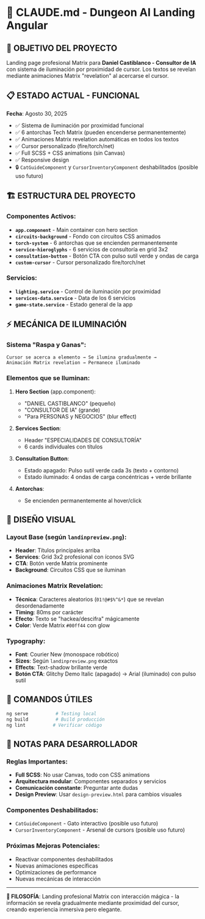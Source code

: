 # 🏰 CLAUDE.md - Dungeon AI Landing Angular

## 🎯 **OBJETIVO DEL PROYECTO**
Landing page profesional Matrix para **Daniel Castiblanco - Consultor de IA** con sistema de iluminación por proximidad de cursor. Los textos se revelan mediante animaciones Matrix "revelation" al acercarse el cursor.

## 📋 **ESTADO ACTUAL - FUNCIONAL**
**Fecha**: Agosto 30, 2025
- ✅ Sistema de iluminación por proximidad funcional
- ✅ 6 antorchas Tech Matrix (pueden encenderse permanentemente)
- ✅ Animaciones Matrix revelation automáticas en todos los textos
- ✅ Cursor personalizado (fire/torch/net)
- ✅ Full SCSS + CSS animations (sin Canvas)
- ✅ Responsive design
- 🔒 `CatGuideComponent` y `CursorInventoryComponent` deshabilitados (posible uso futuro)

## 🏗️ **ESTRUCTURA DEL PROYECTO**

### Componentes Activos:
- **`app.component`** - Main container con hero section
- **`circuits-background`** - Fondo con circuitos CSS animados
- **`torch-system`** - 6 antorchas que se encienden permanentemente
- **`service-hieroglyphs`** - 6 servicios de consultoría en grid 3x2
- **`consultation-button`** - Botón CTA con pulso sutil verde y ondas de carga
- **`custom-cursor`** - Cursor personalizado fire/torch/net

### Servicios:
- **`lighting.service`** - Control de iluminación por proximidad
- **`services-data.service`** - Data de los 6 servicios
- **`game-state.service`** - Estado general de la app

## ⚡ **MECÁNICA DE ILUMINACIÓN**

### Sistema "Raspa y Ganas":
```
Cursor se acerca a elemento → Se ilumina gradualmente → 
Animación Matrix revelation → Permanece iluminado
```

### Elementos que se Iluminan:
1. **Hero Section** (app.component):
   - "DANIEL CASTIBLANCO" (pequeño)
   - "CONSULTOR DE IA" (grande)  
   - "Para PERSONAS y NEGOCIOS" (blur effect)

2. **Services Section**:
   - Header "ESPECIALIDADES DE CONSULTORÍA"
   - 6 cards individuales con títulos

3. **Consultation Button**:
   - Estado apagado: Pulso sutil verde cada 3s (texto + contorno)
   - Estado iluminado: 4 ondas de carga concéntricas + verde brillante

4. **Antorchas**:
   - Se encienden permanentemente al hover/click

## 🎨 **DISEÑO VISUAL**

### Layout Base (según `landinpreview.png`):
- **Header**: Títulos principales arriba
- **Services**: Grid 3x2 profesional con íconos SVG
- **CTA**: Botón verde Matrix prominente
- **Background**: Circuitos CSS que se iluminan

### Animaciones Matrix Revelation:
- **Técnica**: Caracteres aleatorios (`01!@#$%^&*`) que se revelan desordenadamente
- **Timing**: 80ms por carácter
- **Efecto**: Texto se "hackea/descifra" mágicamente
- **Color**: Verde Matrix `#00ff44` con glow

### Typography:
- **Font**: Courier New (monospace robótico)
- **Sizes**: Según `landinpreview.png` exactos
- **Effects**: Text-shadow brillante verde
- **Botón CTA**: Glitchy Demo Italic (apagado) → Arial (iluminado) con pulso sutil

## 🔧 **COMANDOS ÚTILES**

```bash
ng serve          # Testing local
ng build          # Build producción  
ng lint          # Verificar código
```

## 📝 **NOTAS PARA DESARROLLADOR**

### Reglas Importantes:
- **Full SCSS**: No usar Canvas, todo con CSS animations
- **Arquitectura modular**: Componentes separados y servicios
- **Comunicación constante**: Preguntar ante dudas
- **Design Preview**: Usar `design-preview.html` para cambios visuales

### Componentes Deshabilitados:
- `CatGuideComponent` - Gato interactivo (posible uso futuro)
- `CursorInventoryComponent` - Arsenal de cursors (posible uso futuro)

### Próximas Mejoras Potenciales:
- Reactivar componentes deshabilitados
- Nuevas animaciones específicas
- Optimizaciones de performance
- Nuevas mecánicas de interacción

---

**🎯 FILOSOFÍA**: Landing profesional Matrix con interacción mágica - la información se revela gradualmente mediante proximidad del cursor, creando experiencia inmersiva pero elegante.